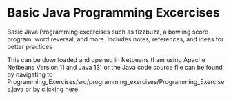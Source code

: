 # Basic Java Programming Excercises
 Basic Java Programming excercises such as fizzbuzz, a bowling score program, word reversal, and more. Includes notes, references, and ideas for better practices
 
 This can be downloaded and opened in Netbeans (I am using Apache Netbeans Version 11 and Java 13) or the Java code source file can be found by navigating to Programming_Exercises/src/programming_exercises/Programming_Exercises.java or by clicking [here](Programming_Exercises/src/programming_exercises/Programming_Exercises.java)
